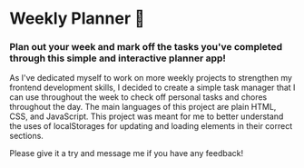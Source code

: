 # Weekly Planner 📝

### Plan out your week and mark off the tasks you've completed through this simple and interactive planner app!

As I've dedicated myself to work on more weekly projects to strengthen my frontend development skills, I decided to create a simple task manager that I can use
throughout the week to check off personal tasks and chores throughout the day. The main languages of this project are plain HTML, CSS, and JavaScript. 
This project was meant for me to better understand the uses of localStorages for updating and loading elements in their correct sections. 

Please give it a try and message me if you have any feedback!
